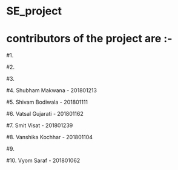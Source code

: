 # SE_project

# contributors of the project are :- 

#1. 

#2.

#3.

#4. Shubham Makwana - 201801213

#5. Shivam Bodiwala - 201801111

#6. Vatsal Gujarati - 201801162

#7. Smit Visat - 201801239

#8. Vanshika Kochhar - 201801104

#9. 

#10. Vyom Saraf - 201801062
